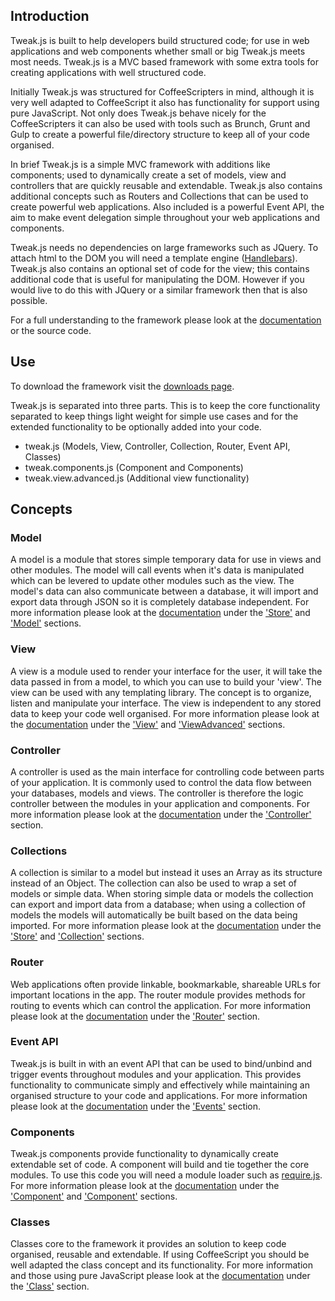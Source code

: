 ## Introduction

Tweak.js is built to help developers build structured code; for use in web applications and web components whether small or big Tweak.js meets most needs. Tweak.js is a MVC based framework with some extra tools for creating applications with well structured code. 

Initially Tweak.js was structured for CoffeeScripters in mind, although it is very well adapted to CoffeeScript it also has functionality for support using pure JavaScript. Not only does Tweak.js behave nicely for the CoffeeScripters it can also be used with tools such as Brunch, Grunt and Gulp to create a powerful file/directory structure to keep all of your code organised.

In brief Tweak.js is a simple MVC framework with additions like components; used to dynamically create a set of models, view and controllers that are quickly reusable and extendable. Tweak.js also contains additional concepts such as Routers and Collections that can be used to create powerful web applications. Also included is a powerful Event API, the aim to make event delegation simple throughout your web applications and components. 

Tweak.js needs no dependencies on large frameworks such as JQuery. To attach html to the DOM you will need a template engine ([Handlebars](http://handlebarsjs.com/)). Tweak.js also contains an optional set of code for the view; this contains additional code that is useful for manipulating the DOM. However if you would live to do this with JQuery or a similar framework then that is also possible. 

For a full understanding to the framework please look at the [documentation](http://docs.tweakjs.com) or the source code.

## Use

To download the framework visit the [downloads page](http://dl.tweakjs.com).

Tweak.js is separated into three parts. This is to keep the core functionality separated to keep things light weight for simple use cases and for the extended functionality to be optionally added into your code.
* tweak.js (Models, View, Controller, Collection, Router, Event API, Classes)
* tweak.components.js (Component and Components)
* tweak.view.advanced.js (Additional view functionality)

## Concepts
### Model
A model is a module that stores simple temporary data for use in views and other modules. The model will call events when it's data is manipulated which can be levered to update other modules such as the view. The model's data can also communicate between a database, it will import and export data through JSON so it is completely database independent. For more information please look at the [documentation](http://docs.tweakjs.com) under the ['Store'](http://docs.tweakjs.com/class/tweak/Store.html) and ['Model'](http://docs.tweakjs.com/class/tweak/Model.html) sections. 

### View
A view is a module used to render your interface for the user, it will take the data passed in from a model, to which you can use to build your 'view'. The view can be used with any templating library. The concept is to organize, listen and manipulate your interface. The view is independent to any stored data to keep your code well organised. For more information please look at the [documentation](http://docs.tweakjs.com) under the ['View'](http://docs.tweakjs.com/class/tweak/View.html) and ['ViewAdvanced'](http://docs.tweakjs.com/class/tweak/ViewAdvanced.html) sections.

### Controller
A controller is used as the main interface for controlling code between parts of your application. It is commonly used to control the data flow between your databases, models and views. The controller is therefore the logic controller between the modules in your application and components. For more information please look at the [documentation](http://docs.tweakjs.com) under the ['Controller'](http://docs.tweakjs.com/class/tweak/Controller.html) section.

### Collections
A collection is similar to a model but instead it uses an Array as its structure instead of an Object. The collection can also be used to wrap a set of models or simple data. When storing simple data or models the collection can export and import data from a database; when using a collection of models the models will automatically be built based on the data being imported. For more information please look at the [documentation](http://docs.tweakjs.com) under the ['Store'](http://docs.tweakjs.com/class/tweak/Store.html) and ['Collection'](http://docs.tweakjs.com/class/tweak/Collection.html) sections. 

### Router
Web applications often provide linkable, bookmarkable, shareable URLs for important locations in the app. The router module provides methods for routing to events which can control the application. For more information please look at the [documentation](http://docs.tweakjs.com) under the ['Router'](http://docs.tweakjs.com/class/tweak/Router.html) section.

### Event API
Tweak.js is built in with an event API that can be used to bind/unbind and trigger events throughout modules and your application. This provides functionality to communicate simply and effectively while maintaining an organised structure to your code and applications. For more information please look at the [documentation](http://docs.tweakjs.com) under the ['Events'](http://docs.tweakjs.com/class/tweak/Events.html) section.

### Components
Tweak.js components provide functionality to dynamically create extendable set of code. A component will build and tie together the core modules. To use this code you will need a module loader such as [require.js](http://requirejs.org/). For more information please look at the [documentation](http://docs.tweakjs.com) under the ['Component'](http://docs.tweakjs.com/class/tweak/Component.html) and ['Component'](http://docs.tweakjs.com/class/tweak/Component.html) sections.

### Classes
Classes core to the framework it provides an solution to keep code organised, reusable and extendable. If using CoffeeScript you should be well adapted the class concept and its functionality. For more information and those using pure JavaScript please look at the [documentation](http://docs.tweakjs.com) under the ['Class'](http://docs.tweakjs.com/class/tweak/Class.html) section.